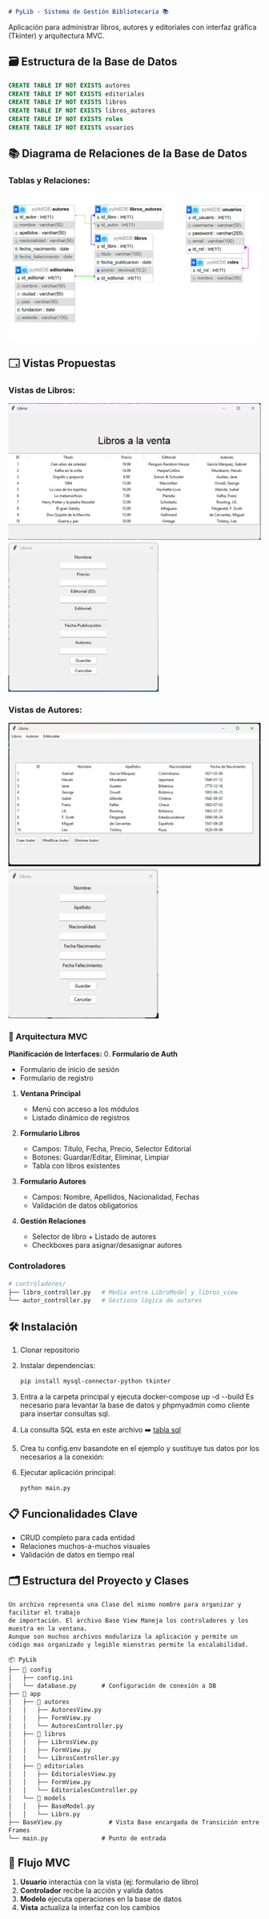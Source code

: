 ```markdown
# PyLib - Sistema de Gestión Bibliotecaria 📚
```

Aplicación para administrar libros, autores y 
editoriales con interfaz gráfica (Tkinter) y arquitectura MVC.

## 🗃️ Estructura de la Base de Datos
```sql - MariaDb
CREATE TABLE IF NOT EXISTS autores
CREATE TABLE IF NOT EXISTS editoriales
CREATE TABLE IF NOT EXISTS libros
CREATE TABLE IF NOT EXISTS libros_autores
CREATE TABLE IF NOT EXISTS roles
CREATE TABLE IF NOT EXISTS usuarios
```
## 📚 Diagrama de Relaciones de la Base de Datos

### Tablas y Relaciones:

![alt text](./assets/images/image.png)

## 🗔 Vistas Propuestas

### Vistas de Libros:

![vista de libros](./assets/images/vista_libros.png)
<img src="./assets/images/crear_libro.png" alt="crear libro" height="300" width="300">

### Vistas de Autores:

![alt text](./assets/images/vista_autores.png)
<img src="./assets/images/crear_autor.png" alt="crear libro" height="300" width="300">



### 🐍 Arquitectura MVC


**Planificación de Interfaces:**
0. **Formulario de Auth**
   - Formulario de inicio de sesión
   - Formulario de registro

1. **Ventana Principal**
   - Menú con acceso a los módulos
   - Listado dinámico de registros

2. **Formulario Libros**
   - Campos: Título, Fecha, Precio, Selector Editorial
   - Botones: Guardar/Editar, Eliminar, Limpiar
   - Tabla con libros existentes

3. **Formulario Autores**
   - Campos: Nombre, Apellidos, Nacionalidad, Fechas
   - Validación de datos obligatorios

4. **Gestión Relaciones**
   - Selector de libro + Listado de autores
   - Checkboxes para asignar/desasignar autores

### **Controladores**
```python
# controladores/
├── libro_controller.py   # Media entre LibroModel y libros_view
└── autor_controller.py   # Gestiona lógica de autores
```

## 🛠️ Instalación
1. Clonar repositorio
2. Instalar dependencias:
   ```bash
   pip install mysql-connector-python tkinter
   ```
3. Entra a la carpeta principal y ejecuta docker-compose up -d --build
   Es necesario para levantar la base de datos y phpmyadmin como cliente para insertar
   consultas sql.

4. La consulta SQL esta en este archivo ➡️ [tabla sql](table-autores.sql) 

5. Crea tu config.env basandote en el ejemplo y sustituye
   tus datos por los necesarios a la conexión:

6. Ejecutar aplicación principal:
   ```python
   python main.py
   ```

## 📋 Funcionalidades Clave
- CRUD completo para cada entidad
- Relaciones muchos-a-muchos visuales
- Validación de datos en tiempo real


## 🗂️ Estructura del Proyecto  y Clases 
```
Un archivo representa una Clase del mismo nombre para organizar y facilitar el trabajo
de importación. El archivo Base View Maneja los controladores y los muestra en la ventana.
Aunque son muchos archivos modulariza la aplicación y permite un código mas organizado y legible mienstras permite la escalabilidad.
```
```
📦 PyLib
├── 📂 config
│   ├── config.ini
│   └── database.py       # Configuración de conexión a DB
├── 📂 app
│   ├── 📂 autores
│   │   ├── AutoresView.py
│   │   ├── FormView.py
│   │   └── AutoresController.py
│   ├── 📂 libros
│   │   ├── LibrosView.py
│   │   ├── FormView.py
│   │   └── LibrosController.py
│   ├── 📂 editoriales
│   │   ├── EditorialesView.py
│   │   ├── FormView.py
│   │   └── EditorialesController.py 
│   └── 📂 models
│   │   ├── BaseModel.py
│   │   └── Libro.py 
├── BaseView.py             # Vista Base encargada de Transición entre Frames
└── main.py               # Punto de entrada
```

## 🔄 Flujo MVC
1. **Usuario** interactúa con la vista (ej: formulario de libro)  
2. **Controlador** recibe la acción y valida datos  
3. **Modelo** ejecuta operaciones en la base de datos  
4. **Vista** actualiza la interfaz con los cambios

